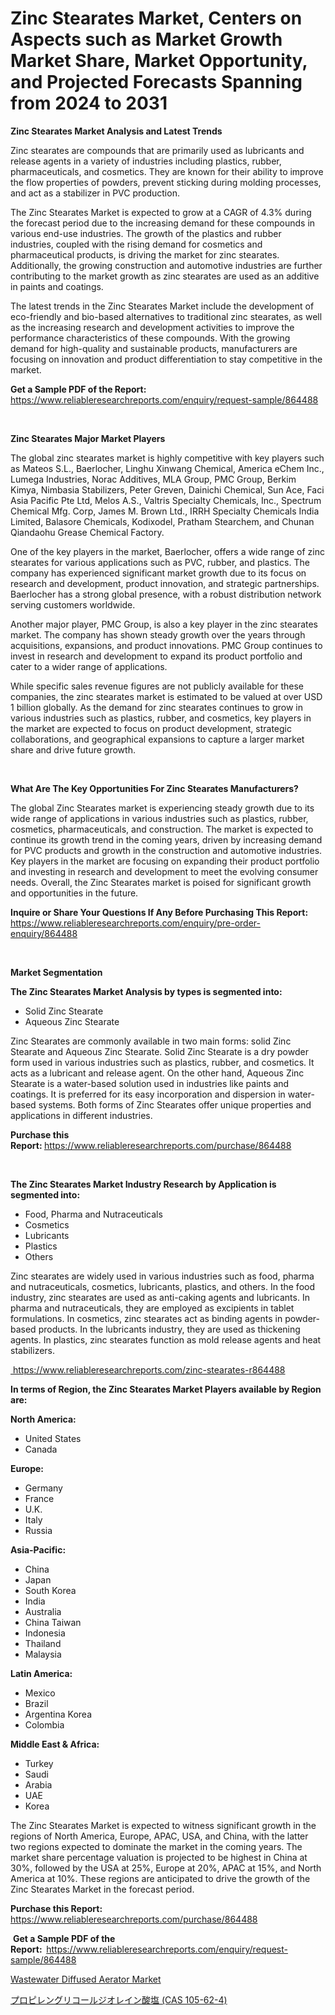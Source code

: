 <p><h1>Zinc Stearates Market, Centers on Aspects such as Market Growth Market Share, Market Opportunity, and Projected Forecasts Spanning from 2024 to 2031</h1></p><p><strong>Zinc Stearates Market Analysis and Latest Trends</strong></p>
<p><p>Zinc stearates are compounds that are primarily used as lubricants and release agents in a variety of industries including plastics, rubber, pharmaceuticals, and cosmetics. They are known for their ability to improve the flow properties of powders, prevent sticking during molding processes, and act as a stabilizer in PVC production.</p><p>The Zinc Stearates Market is expected to grow at a CAGR of 4.3% during the forecast period due to the increasing demand for these compounds in various end-use industries. The growth of the plastics and rubber industries, coupled with the rising demand for cosmetics and pharmaceutical products, is driving the market for zinc stearates. Additionally, the growing construction and automotive industries are further contributing to the market growth as zinc stearates are used as an additive in paints and coatings.</p><p>The latest trends in the Zinc Stearates Market include the development of eco-friendly and bio-based alternatives to traditional zinc stearates, as well as the increasing research and development activities to improve the performance characteristics of these compounds. With the growing demand for high-quality and sustainable products, manufacturers are focusing on innovation and product differentiation to stay competitive in the market.</p></p>
<p><strong>Get a Sample PDF of the Report:&nbsp;</strong> <a href="https://www.reliableresearchreports.com/enquiry/request-sample/864488">https://www.reliableresearchreports.com/enquiry/request-sample/864488</a></p>
<p>&nbsp;</p>
<p><strong>Zinc Stearates Major Market Players</strong></p>
<p><p>The global zinc stearates market is highly competitive with key players such as Mateos S.L., Baerlocher, Linghu Xinwang Chemical, America eChem Inc., Lumega Industries, Norac Additives, MLA Group, PMC Group, Berkim Kimya, Nimbasia Stabilizers, Peter Greven, Dainichi Chemical, Sun Ace, Faci Asia Pacific Pte Ltd, Melos A.S., Valtris Specialty Chemicals, Inc., Spectrum Chemical Mfg. Corp, James M. Brown Ltd., IRRH Specialty Chemicals India Limited, Balasore Chemicals, Kodixodel, Pratham Stearchem, and Chunan Qiandaohu Grease Chemical Factory.</p><p>One of the key players in the market, Baerlocher, offers a wide range of zinc stearates for various applications such as PVC, rubber, and plastics. The company has experienced significant market growth due to its focus on research and development, product innovation, and strategic partnerships. Baerlocher has a strong global presence, with a robust distribution network serving customers worldwide.</p><p>Another major player, PMC Group, is also a key player in the zinc stearates market. The company has shown steady growth over the years through acquisitions, expansions, and product innovations. PMC Group continues to invest in research and development to expand its product portfolio and cater to a wider range of applications.</p><p>While specific sales revenue figures are not publicly available for these companies, the zinc stearates market is estimated to be valued at over USD 1 billion globally. As the demand for zinc stearates continues to grow in various industries such as plastics, rubber, and cosmetics, key players in the market are expected to focus on product development, strategic collaborations, and geographical expansions to capture a larger market share and drive future growth.</p></p>
<p>&nbsp;</p>
<p><strong>What Are The Key Opportunities For Zinc Stearates Manufacturers?</strong></p>
<p><p>The global Zinc Stearates market is experiencing steady growth due to its wide range of applications in various industries such as plastics, rubber, cosmetics, pharmaceuticals, and construction. The market is expected to continue its growth trend in the coming years, driven by increasing demand for PVC products and growth in the construction and automotive industries. Key players in the market are focusing on expanding their product portfolio and investing in research and development to meet the evolving consumer needs. Overall, the Zinc Stearates market is poised for significant growth and opportunities in the future.</p></p>
<p><strong>Inquire or Share Your Questions If Any Before Purchasing This Report:</strong> <a href="https://www.reliableresearchreports.com/enquiry/pre-order-enquiry/864488">https://www.reliableresearchreports.com/enquiry/pre-order-enquiry/864488</a></p>
<p>&nbsp;</p>
<p><strong>Market Segmentation</strong></p>
<p><strong>The Zinc Stearates Market Analysis by types is segmented into:</strong></p>
<p><ul><li>Solid Zinc Stearate</li><li>Aqueous Zinc Stearate</li></ul></p>
<p><p>Zinc Stearates are commonly available in two main forms: solid Zinc Stearate and Aqueous Zinc Stearate. Solid Zinc Stearate is a dry powder form used in various industries such as plastics, rubber, and cosmetics. It acts as a lubricant and release agent. On the other hand, Aqueous Zinc Stearate is a water-based solution used in industries like paints and coatings. It is preferred for its easy incorporation and dispersion in water-based systems. Both forms of Zinc Stearates offer unique properties and applications in different industries.</p></p>
<p><strong>Purchase this Report:&nbsp;</strong><a href="https://www.reliableresearchreports.com/purchase/864488">https://www.reliableresearchreports.com/purchase/864488</a></p>
<p>&nbsp;</p>
<p><strong>The Zinc Stearates Market Industry Research by Application is segmented into:</strong></p>
<p><ul><li>Food, Pharma and Nutraceuticals</li><li>Cosmetics</li><li>Lubricants</li><li>Plastics</li><li>Others</li></ul></p>
<p><p>Zinc stearates are widely used in various industries such as food, pharma and nutraceuticals, cosmetics, lubricants, plastics, and others. In the food industry, zinc stearates are used as anti-caking agents and lubricants. In pharma and nutraceuticals, they are employed as excipients in tablet formulations. In cosmetics, zinc stearates act as binding agents in powder-based products. In the lubricants industry, they are used as thickening agents. In plastics, zinc stearates function as mold release agents and heat stabilizers.</p></p>
<p><a href="https://www.reliableresearchreports.com/zinc-stearates-r864488">&nbsp;https://www.reliableresearchreports.com/zinc-stearates-r864488</a></p>
<p><strong>In terms of Region, the Zinc Stearates Market Players available by Region are:</strong></p>
<p>
    <p> <strong> North America: </strong>
        <ul>
            <li>United States</li>
            <li>Canada</li>
        </ul>
        </p> 
    <p> <strong> Europe: </strong>
        <ul>
            <li>Germany</li>
            <li>France</li>
            <li>U.K.</li>
            <li>Italy</li>
            <li>Russia</li>
        </ul>
        </p> 
    <p> <strong> Asia-Pacific: </strong>
        <ul>
            <li>China</li>
            <li>Japan</li>
            <li>South Korea</li>
            <li>India</li>
            <li>Australia</li>
            <li>China Taiwan</li>
            <li>Indonesia</li>
            <li>Thailand</li>
            <li>Malaysia</li>
        </ul>
        </p> 
    <p> <strong> Latin America: </strong>
        <ul>
            <li>Mexico</li>
            <li>Brazil</li>
            <li>Argentina Korea</li>
            <li>Colombia</li>
        </ul>
        </p> 
    <p> <strong> Middle East & Africa: </strong>
        <ul>
            <li>Turkey</li>
            <li>Saudi</li>
            <li>Arabia</li>
            <li>UAE</li>
            <li>Korea</li>
        </ul>
    </p>
    </p>
<p><p>The Zinc Stearates Market is expected to witness significant growth in the regions of North America, Europe, APAC, USA, and China, with the latter two regions expected to dominate the market in the coming years. The market share percentage valuation is projected to be highest in China at 30%, followed by the USA at 25%, Europe at 20%, APAC at 15%, and North America at 10%. These regions are anticipated to drive the growth of the Zinc Stearates Market in the forecast period.</p></p>
<p><strong>Purchase this Report: </strong><a href="https://www.reliableresearchreports.com/purchase/864488">https://www.reliableresearchreports.com/purchase/864488</a></p>
<p>&nbsp;<strong>Get a Sample PDF of the Report:&nbsp;&nbsp;</strong><a href="https://www.reliableresearchreports.com/enquiry/request-sample/864488">https://www.reliableresearchreports.com/enquiry/request-sample/864488</a></p>
<p><strong></strong></p>
<p><p><a href="https://issuu.com/reportprime-2/docs/wastewater-diffused-aerator-market-size-2030.pptx">Wastewater Diffused Aerator Market</a></p><p><a href="https://github.com/pepo3k/Market-Research-Report-List-2/blob/main/5191038133971.md">プロピレングリコールジオレイン酸塩 (CAS 105-62-4)</a></p></p>